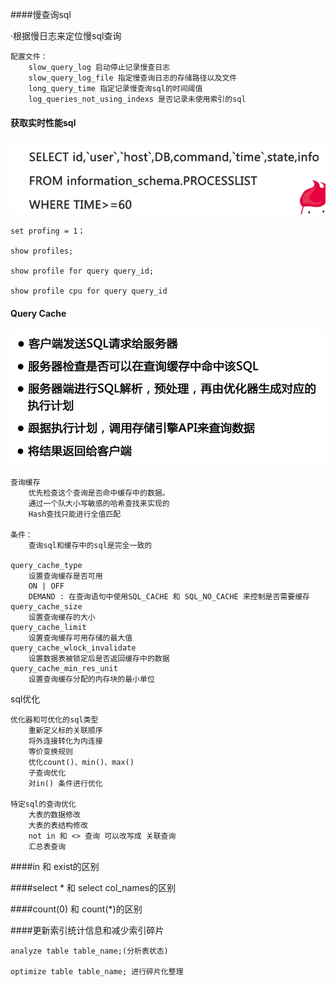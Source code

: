 ####慢查询sql

·根据慢日志来定位慢sql查询

```
配置文件：
	slow_query_log 启动停止记录慢查日志
	slow_query_log_file 指定慢查询日志的存储路径以及文件
	long_query_time 指定记录慢查询sql的时间阈值
	log_queries_not_using_indexs 是否记录未使用索引的sql

```



#### 获取实时性能sql

![1572446438902](assets\1572446438902.png)



```
set profing = 1；

show profiles;

show profile for query query_id;

show profile cpu for query query_id
```



#### Query Cache

![1572446759004](assets\1572446759004.png)

```zh
查询缓存
	优先检查这个查询是否命中缓存中的数据。
	通过一个队大小写敏感的哈希查找来实现的
	Hash查找只能进行全值匹配

条件：
	查询sql和缓存中的sql是完全一致的

query_cache_type
	设置查询缓存是否可用
	ON | OFF
	DEMAND : 在查询语句中使用SQL_CACHE 和 SQL_NO_CACHE 来控制是否需要缓存
query_cache_size
	设置查询缓存的大小
query_cache_limit
	设置查询缓存可用存储的最大值
query_cache_wlock_invalidate
	设置数据表被锁定后是否返回缓存中的数据
query_cache_min_res_unit
	设置查询缓存分配的内存块的最小单位
```



sql优化

```
优化器和可优化的sql类型
	重新定义标的关联顺序
	将外连接转化为内连接
	等价变换规则
	优化count()、min()、max()
	子查询优化
	对in() 条件进行优化
	
特定sql的查询优化
	大表的数据修改
	大表的表结构修改
	not in 和 <> 查询 可以改写成 关联查询
	汇总表查询
```





####in 和 exist的区别



####select * 和 select col_names的区别



####count(0) 和 count(*)的区别



####更新索引统计信息和减少索引碎片

```
analyze table table_name;(分析表状态)

optimize table table_name; 进行碎片化整理
```

